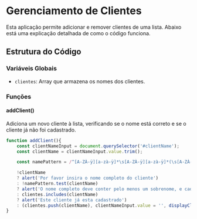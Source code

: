 # Gerenciamento de Clientes

Esta aplicação permite adicionar e remover clientes de uma lista. Abaixo está uma explicação detalhada de como o código funciona.

## Estrutura do Código

### Variáveis Globais

- `clientes`: Array que armazena os nomes dos clientes.

### Funções

#### addClient()
Adiciona um novo cliente à lista, verificando se o nome está correto e se o cliente já não foi cadastrado.

```javascript
function addClient(){
    const clientNameInput = document.querySelector('#clientName');
    const clientName = clientNameInput.value.trim();

    const namePattern = /^[A-ZÀ-ÿ][a-zà-ÿ]*\s[A-ZÀ-ÿ][a-zà-ÿ]*(\s[A-ZÀ-ÿ][a-zà-ÿ]*)*$/;

    !clientName 
    ? alert('Por favor insira o nome completo do cliente')
    : !namePattern.test(clientName)
    ? alert('O nome completo deve conter pelo menos um sobrenome, e cada parte deve começar com uma letra maiúscula seguida de letras minúsculas.')
    : clientes.includes(clientName)
    ? alert('Este cliente já esta cadastrado')
    : (clientes.push(clientName), clientNameInput.value = '', displayClients())
}
